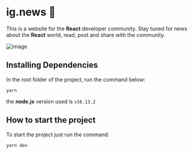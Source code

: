 # ig.news 📰

This is a website for the <b>React</b> developer community. Stay tuned for news about the <b>React</b> world, read, post and share with the community.
</br>

![image](https://user-images.githubusercontent.com/48137972/153086860-bdca39aa-c3a8-477f-a24f-7a7eb67e0edc.png)


## Installing Dependencies

<p align="justify">In the root folder of the project, run the command below:</p> 

<code>yarn</code>

the <b>node.js</b> version used is <code>v16.13.2</code>


## How to start the project

<p align="justify">To start the project just run the command:</p>

 <code>yarn dev</code>
